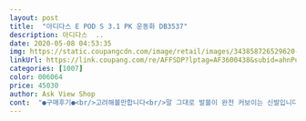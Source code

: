 ```yaml
---
layout: post 
title:  "아디다스 E POD S 3.1 PK 운동화 DB3537" 
description: 아디다스  ..
date: 2020-05-08 04:53:35 
img: https://static.coupangcdn.com/image/retail/images/343858726529620-a0c6aeaa-1886-4a6e-9533-aba2f0ff1138.jpg 
linkUrl: https://link.coupang.com/re/AFFSDP?lptag=AF3600438&subid=ahnPublicAsk&pageKey=1234707307&itemId=2229037365&vendorItemId=70226662181&traceid=V0-113-5b3c8e28feccb9a6 
categories: [1007] 
color: 006064 
price: 45030 
author: Ask View Shop 
cont:  "●구매후기●<br/>고려해볼만합니다<br/>말 그대로 발볼이 완전 커보이는 신발입니다.<br/><br/>발 볼이 넓다는 의미가 보여지는것도 너무 커보이네요.<br/>.<br/><br/>발볼이크신분들은 한치수크게신는것도<br/>발볼이편하면서도 좁아보이는신발이 좋은데.<br/>.<br/><br/>발은 무지편해요... <br/><br/>사진 그대로입니다.<br/> 니트소재 운동화를 하나씩 쓰고있어서 고르게 됐습니다.<br/><br/>상태도깔끔하네요~<br/>여자들이 신기엔.<br/>.<br/>발이.<br/>너무 커보여서 별로예요.<br/>ㅠㅠ<br/>저렴한격으로 좋은제품받았습니다<br/>정사이즈로 구매하시면 될듯하며<br/>정사이즈보다 조금 큰것같아요.<br/>.<br/><br/>" 
---
```

